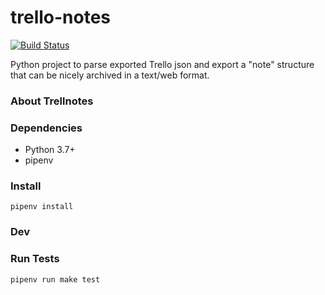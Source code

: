 # trello-notes

[![Build Status](https://travis-ci.org/himmAllRight/trello-notes.svg?branch=master)](https://travis-ci.org/himmAllRight/trello-notes)

Python project to parse exported Trello json and export a "note" structure that can be nicely archived in a text/web format.

### About Trellnotes

### Dependencies

- Python 3.7+
- pipenv

### Install

```shell
pipenv install
```

### Dev


### Run Tests

```shell
pipenv run make test
```

